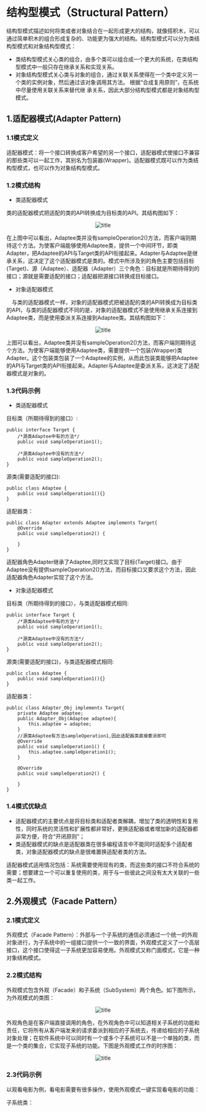 # 结构型模式（Structural Pattern）

结构型模式描述如何将类或者对象结合在一起形成更大的结构，就像搭积木，可以通过简单积木的组合形成复杂的、功能更为强大的结构。结构型模式可以分为类结构型模式和对象结构型模式：

- 类结构型模式关心类的组合，由多个类可以组合成一个更大的系统，在类结构型模式中一般只存在继承关系和实现关系。
- 对象结构型模式关心类与对象的组合，通过关联关系使得在一个类中定义另一个类的实例对象，然后通过该对象调用其方法。 根据“合成复用原则”，在系统中尽量使用关联关系来替代继 承关系，因此大部分结构型模式都是对象结构型模式。

## 1.适配器模式(Adapter Pattern)

### 1.1模式定义

适配器模式：将一个接口转换成客户希望的另一个接口，适配器模式使接口不兼容的那些类可以一起工作，其别名为包装器(Wrapper)。适配器模式既可以作为类结构型模式，也可以作为对象结构型模式。

### 1.2模式结构

- 类适配器模式

类的适配器模式把适配的类的API转换成为目标类的API。其结构图如下：

<div align="center">

![title](https://raw.githubusercontent.com/XQLong/Logging/master/img/2019/07/12/1562898115905-1562898116113.png)

</div>

在上图中可以看出，Adaptee类并没有sampleOperation2()方法，而客户端则期待这个方法。为使客户端能够使用Adaptee类，提供一个中间环节，即类Adapter，把Adaptee的API与Target类的API衔接起来。Adapter与Adaptee是继承关系，这决定了这个适配器模式是类的。模式中所涉及到的角色主要包括目标(Target)、源（Adaptee）、适配器（Adapter）三个角色：目标就是所期待得到的接口；源就是需要适配的接口；适配器把源接口转换成目标接口。

- 对象适配器模式

　与类的适配器模式一样，对象的适配器模式把被适配的类的API转换成为目标类的API，与类的适配器模式不同的是，对象的适配器模式不是使用继承关系连接到Adaptee类，而是使用委派关系连接到Adaptee类。其结构图如下：

<div align="center">

![title](https://raw.githubusercontent.com/XQLong/Logging/master/img/2019/07/12/1562901303308-1562901303313.png)

</div>

上图可以看出，Adaptee类并没有sampleOperation2()方法，而客户端则期待这个方法。为使客户端能够使用Adaptee类，需要提供一个包装(Wrapper)类Adapter。这个包装类包装了一个Adaptee的实例，从而此包装类能够把Adaptee的API与Target类的API衔接起来。Adapter与Adaptee是委派关系，这决定了适配器模式是对象的。

### 1.3代码示例

- 类适配器模式


目标类（所期待得到的接口）:

```
public interface Target {
    /*源类Adaptee中有的方法*/
    public void sampleOperation1();

    /*源类Adaptee中没有的方法*/
    public void sampleOperation2();
}

```

源类(需要适配的接口):

```
public class Adaptee {
    public void sampleOperation1(){}
}
```

适配器类：

```
public class Adapter extends Adaptee implements Target{
    @Override
    public void sampleOperation2() {

    }
}
```

适配器角色Adapter继承了Adaptee,同时又实现了目标(Target)接口。由于Adaptee没有提供sampleOperation2()方法，而目标接口又要求这个方法，因此适配器角色Adapter实现了这个方法。

- 对象适配器模式



目标类（所期待得到的接口），与类适配器模式相同:

```
public interface Target {
    /*源类Adaptee中有的方法*/
    public void sampleOperation1();

    /*源类Adaptee中没有的方法*/
    public void sampleOperation2();
}

```


源类(需要适配的接口)，与类适配器模式相同:

```
public class Adaptee {
    public void sampleOperation1(){}
}
```

适配器类：

```
public class Adapter_Obj implements Target{
    private Adaptee adaptee;
    public Adapter_Obj(Adaptee adaptee){
        this.adaptee = adaptee;
    }
    //源类Adaptee有方法sampleOperation1,因此适配器类直接委派即可
    @Override
    public void sampleOperation1() {
        this.adaptee.sampleOperation1();
    }

    @Override
    public void sampleOperation2() {

    }
}

```

### 1.4模式优缺点

- 适配器模式的主要优点是将目标类和适配者类解耦，增加了类的透明性和复用性，同时系统的灵活性和扩展性都非常好，更换适配器或者增加新的适配器都非常方便，符合“开闭原则”；
- 类适配器模式的缺点是适配器类在很多编程语言中不能同时适配多个适配者类，对象适配器模式的缺点是很难置换适配者类的方法。

适配器模式适用情况包括：系统需要使用现有的类，而这些类的接口不符合系统的需要；想要建立一个可以重复使用的类，用于与一些彼此之间没有太大关联的一些类一起工作。

## 2.外观模式（Facade Pattern）

### 2.1模式定义

外观模式（Facade Pattern）：外部与一个子系统的通信必须通过一个统一的外观对象进行，为子系统中的一组接口提供一个一致的界面，外观模式定义了一个高层接口，这个接口使得这一子系统更加容易使用。外观模式又称门面模式，它是一种对象结构模式。

### 2.2模式结构

外观模式包含外观（Facade）和子系统（SubSystem）两个角色。如下图所示，为外观模式的类图：

<div align="center">

![title](https://raw.githubusercontent.com/XQLong/Logging/master/img/2019/07/18/1563449640757-1563449640947.png)

</div>

外观角色是在客户端直接调用的角色，在外观角色中可以知道相关子系统的功能和责任，它将所有从客户端发来的请求委派到相应的子系统去，传递给相应的子系统对象处理；在软件系统中可以同时有一个或多个子系统可以不是一个单独的类，而是一个类的集合，它实现子系统的功能。下图是外观模式工作的时序图：

<div align="center">

![title](https://raw.githubusercontent.com/XQLong/Logging/master/img/2019/07/18/1563451232132-1563451232138.png)

</div>

### 2.3代码示例

以观看电影为例，看电影需要有很多操作，使用外观模式一键实现看电影的功能：

子系统类：

```

```
